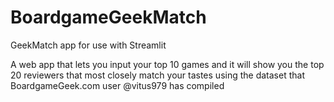 # BoardgameGeekMatch

GeekMatch app for use with Streamlit

A web app that lets you input your top 10 games and it will show you the top 20 reviewers that most closely match your tastes using the dataset that BoardgameGeek.com user @vitus979
has compiled

